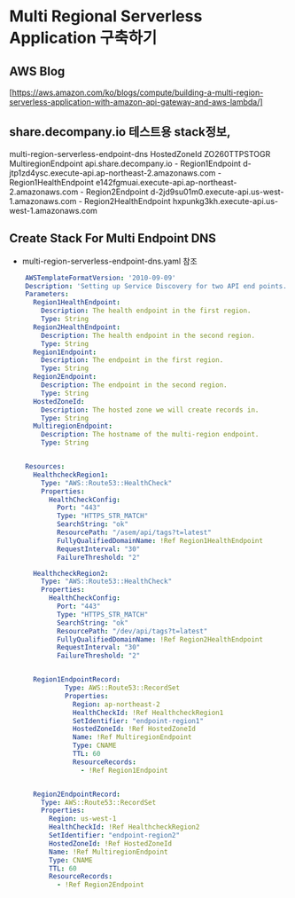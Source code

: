 # Multi Regional Serverless Application 구축하기

## AWS Blog
[https://aws.amazon.com/ko/blogs/compute/building-a-multi-region-serverless-application-with-amazon-api-gateway-and-aws-lambda/]



## share.decompany.io 테스트용 stack정보,
multi-region-serverless-endpoint-dns
HostedZoneId	ZO260TTPSTOGR
MultiregionEndpoint	api.share.decompany.io	-
Region1Endpoint	d-jtp1zd4ysc.execute-api.ap-northeast-2.amazonaws.com	-
Region1HealthEndpoint	e142fgmuai.execute-api.ap-northeast-2.amazonaws.com	-
Region2Endpoint	d-2jd9su01m0.execute-api.us-west-1.amazonaws.com	-
Region2HealthEndpoint	hxpunkg3kh.execute-api.us-west-1.amazonaws.com

##  Create Stack For Multi Endpoint DNS
 - multi-region-serverless-endpoint-dns.yaml 참조

```yaml
    AWSTemplateFormatVersion: '2010-09-09'
    Description: 'Setting up Service Discovery for two API end points.'
    Parameters:
      Region1HealthEndpoint:
        Description: The health endpoint in the first region.
        Type: String
      Region2HealthEndpoint:
        Description: The health endpoint in the second region.
        Type: String
      Region1Endpoint:
        Description: The endpoint in the first region.
        Type: String
      Region2Endpoint:
        Description: The endpoint in the second region.
        Type: String
      HostedZoneId:
        Description: The hosted zone we will create records in.
        Type: String
      MultiregionEndpoint:
        Description: The hostname of the multi-region endpoint.
        Type: String


    Resources:
      HealthcheckRegion1:
        Type: "AWS::Route53::HealthCheck"
        Properties:
          HealthCheckConfig:
            Port: "443"
            Type: "HTTPS_STR_MATCH"
            SearchString: "ok"
            ResourcePath: "/asem/api/tags?t=latest"
            FullyQualifiedDomainName: !Ref Region1HealthEndpoint
            RequestInterval: "30"
            FailureThreshold: "2"

      HealthcheckRegion2:
        Type: "AWS::Route53::HealthCheck"
        Properties:
          HealthCheckConfig:
            Port: "443"
            Type: "HTTPS_STR_MATCH"
            SearchString: "ok"
            ResourcePath: "/dev/api/tags?t=latest"
            FullyQualifiedDomainName: !Ref Region2HealthEndpoint
            RequestInterval: "30"
            FailureThreshold: "2"


      Region1EndpointRecord:
              Type: AWS::Route53::RecordSet
              Properties:
                Region: ap-northeast-2
                HealthCheckId: !Ref HealthcheckRegion1
                SetIdentifier: "endpoint-region1"
                HostedZoneId: !Ref HostedZoneId
                Name: !Ref MultiregionEndpoint
                Type: CNAME
                TTL: 60
                ResourceRecords:
                  - !Ref Region1Endpoint


      Region2EndpointRecord:
        Type: AWS::Route53::RecordSet
        Properties:
          Region: us-west-1
          HealthCheckId: !Ref HealthcheckRegion2
          SetIdentifier: "endpoint-region2"
          HostedZoneId: !Ref HostedZoneId
          Name: !Ref MultiregionEndpoint
          Type: CNAME
          TTL: 60
          ResourceRecords:
            - !Ref Region2Endpoint

```